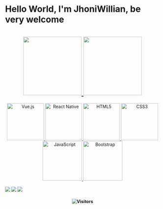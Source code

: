 # Hello World, I'm JhoniWillian, be very welcome

  <div align="center">
    <h1>
  <a href="https://github.com/JhoniWillian">
  <img height="190em" src="https://github-readme-stats.vercel.app/api?username=JhoniWillian&show_icons=true&theme=tokyonight&include_all_commits=true&count_private=true"/>
  <img height="190em" src="https://github-readme-stats.vercel.app/api/top-langs/?username=JhoniWillian&layout=compact&langs_count=6&theme=tokyonight"/>
  </h1>
  <img src="https://img.icons8.com/color/2x/vue-js.png" width="120" alt="Vue.js">
  <img src="https://upload.wikimedia.org/wikipedia/commons/thumb/a/a7/React-icon.svg/539px-React-icon.svg.png" width="120" alt="React Native">
  <img src="https://img.icons8.com/color/2x/html-5.png" width="120" alt="HTML5">
  <img src="https://img.icons8.com/color/2x/css3.png" width="120" alt="CSS3">
  <img src="https://static.vecteezy.com/system/resources/previews/027/127/560/non_2x/javascript-logo-javascript-icon-transparent-free-png.png" width="128" alt="JavaScript">
  <img src="https://img.icons8.com/color/2x/bootstrap.png" width="128" alt="Bootstrap">
</div>

<br>

<div> 
  <a href="https://www.instagram.com/" target="_blank"><img src="https://img.shields.io/badge/-Instagram-%23E4405F?style=for-the-badge&logo=instagram&logoColor=white" target="_blank"></a>
  <a href = "mailto: jhoniwillianguata@gmai.com"><img src="https://img.shields.io/badge/-Gmail-%23333?style=for-the-badge&logo=gmail&logoColor=white" target="_blank"></a>
  <a href="https://www.linkedin.com/in/" target="_blank"><img src="https://img.shields.io/badge/-LinkedIn-%230077B5?style=for-the-badge&logo=linkedin&logoColor=white" target="_blank"></a> 
</div>
<h4 align="center">
    
![Visitors](https://api.visitorbadge.io/api/visitors?path=https%3A%2F%2Fgithub.com%2FJhoniWillian&labelColor=%23151515&countColor=%2392d534)

</h4>
